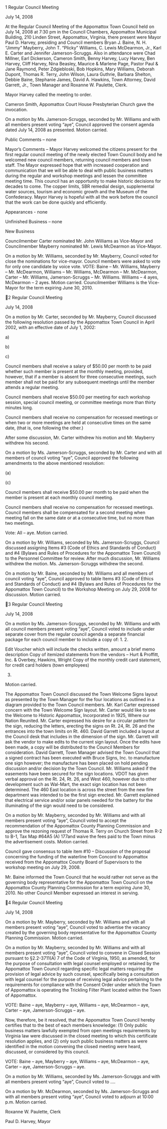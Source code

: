 1  Regular Council Meeting

July 14, 2008

At the Regular Council Meeting of the Appomattox Town Council held on July 14, 2008 at 7:30
pm in the Council Chambers, Appomattox Municipal Building, 210 Linden Street, Appomattox,
Virginia, there present were Mayor Paul D. Harvey, presiding and Council members Bryan J.
Baine, N. H. “Jimmy” Mayberry, John T. “Plicky” Williams, C. Lewis McDearmon, Jr., Karl E.
Carter and Jennifer Jamerson-Scruggs.   Also in attendance were Chad Millner, Earl Dickerson,
Cameron Smith, Benny Harvey, Lucy Harvey, Ben Harvey, Cliff Harvey, Nina Beasley, Maurice
& Marlene Page, Pastor Paul & Jane Raymond, Peter Zdgiebloski, Bob Hopkins, Mary Williams,
Deborah Dupont, Thomas R. Terry, John Wilson, Laura Guthrie, Barbara Shelton, Debbie Baine,
Stephanie James, David A. Hawkins, Town Attorney, David Garrett, Jr., Town Manager and
Roxanne W. Paulette, Clerk.

Mayor Harvey called the meeting to order.

Cameron Smith, Appomattox Court House Presbyterian Church gave the invocation.

On a motion by Ms. Jamerson-Scruggs, seconded by Mr. Williams and with all members present
voting “aye”, Council approved the consent agenda dated July 14, 2008 as presented.  Motion
carried.

Public Comments – none

Mayor’s Comments – Mayor Harvey welcomed the citizens present for the first regular council
meeting of the newly elected Town Council body and he welcomed new council members,
returning council members and town staff.  The Mayor expressed hope that with increased
cooperation and communication that we will be able to deal with public business matters during
the regular and workshop meetings and lessen the committee meeting time.  This council has an
opportunity to make historic decisions for decades to come.  The copper limits, SBR remedial
design, supplemental water sources, tourism and economic growth and the Museum of the
Confederacy.  Mayor Harvey is hopeful with all the work before the council that the work can be
done quickly and efficiently.

Appearances - none

Unfinished Business – none

New Business

Councilmember Carter nominated Mr. John Williams as Vice-Mayor and Councilmember
Mayberry nominated Mr. Lewis McDearmon as Vice-Mayor.

On a motion by Mr. Williams, seconded by Mr. Mayberry, Council voted for close the
nominations for vice-mayor.  Council members were asked to vote for only one candidate by
voice vote.   VOTE:  Baine – Mr. Williams, Mayberry – Mr. McDearmon, Williams – Mr.
Williams, McDearmon – Mr. McDearmon, Carter – Mr. Williams, Jamerson-Scruggs – Mr.
Williams.  Williams – 4 ayes, McDearmon – 2 ayes.  Motion carried.  Councilmember Williams
is the Vice-Mayor for the term expiring June 30, 2010.

2  Regular Council Meeting

July 14, 2008

On a motion by Mr. Carter, seconded by Mr. Mayberry, Council discussed the following
resolution passed by the Appomattox Town Council in April 2002, with an effective date of July
1, 2002:

a)

b)

c)

Council members shall receive a salary of $50.00 per month to be paid whether
such member is present at the monthly meeting, provided, however, that if a
member is absent for three consecutive meetings, such member shall not be paid
for any subsequent meetings until the member attends a regular meeting.

Council members shall receive $50.00 per meeting for each workshop session,
special council meeting, or committee meetings more than thirty minutes long.

Council members shall receive no compensation for recessed meetings or when
two or more meetings are held at consecutive times on the same date, (that is, one
following the other.)

After some discussion, Mr. Carter withdrew his motion and Mr. Mayberry withdrew his second.

On a motion by Ms. Jamerson-Scruggs, seconded by Mr. Carter and with all members of council
voting “aye”, Council approved the following amendments to the above mentioned resolution:

(a)

(c)

Council members shall receive $50.00 per month to be paid when the member is
present at each monthly council meeting.

Council members shall receive no compensation for recessed meetings.  Council
members shall be compensated for a second meeting when meeting fall on the
same date or at a consecutive time, but no more than two meetings.

Vote:  All – aye.  Motion carried.

On a motion by Mr. Williams, seconded by Ms. Jamerson-Scruggs, Council discussed assigning
Items #3 (Code of Ethics and Standards of Conduct) and #4 (Bylaws and Rules of Procedures for
the Appomattox Town Council) to the Personnel Committee for review.  After much discussion,
Mr. Williams withdrew the motion.  Ms. Jamerson-Scruggs withdrew the second.

On a motion by Mr. Baine, seconded by Mr. Williams and all members of council voting “aye”,
Council approved to table Items #3 (Code of Ethics and Standards of Conduct) and #4 (Bylaws
and Rules of Procedures for the Appomattox Town Council) to the Workshop Meeting on July
29, 2008 for discussion.  Motion carried.

3  Regular Council Meeting

July 14, 2008

On a motion by Ms. Jamerson-Scruggs, seconded by Mr. Williams and with all council members
present voting “aye”, Council voted to include under separate cover from the regular council
agenda a separate financial package for each council member to include a copy of:
1.
2.

Edit Voucher which will include the checks written, amount a brief memo description
Copy of itemized statements from the vendors – Hurt & Proffitt, Inc. & Overbey,
Hawkins, Wright
Copy of the monthly credit card statement, for credit card holders (town employees)

3.
Motion carried.

The Appomattox Town Council discussed the Town Welcome Signs layout as presented by the
Town Manager for the four locations as outlined in a diagram provided to the Town Council
members.  Mr. Karl Carter expressed concern with the Town Welcome Sign layout.  Mr. Carter
would like to see the Welcome to Historic Appomattox, Incorporated in 1925, Where our Nation
Reunited.  Mr. Carter expressed his desire for a circular pattern for the sign, reducing the letters,
erecting the signs on Rt. 24, Rt. 26 and the entrances into the town limits on Rt. 460.  David
Garrett included a layout at the Council desk that includes in the dimension of the sign.  Mr.
Garrett will ask the vendor to make edits to the current sign layout.  Once the edits have been
made, a copy will be distributed to the Council Members for consideration.  David Garrett, Town
Manager advised the Town Council that a signed contract has been executed with Bruce Signs,
Inc. to manufacture one sign however; the manufacture has been placed on hold pending
discussion and/or decision by the Town Council.  Mr. Williams asked if the easements have been
secured for the sign locations.  VDOT has given verbal approval on the Rt. 24, Rt. 26, and West
460, however due to other development such as Wal-Mart, the exact sign location has not been
determined.  The 460 East location is across the street from the new fire department was
intended to be the first sign erected.  Mr. Garrett explained that electrical service and/or solar
panels needed for the battery for the illuminating of the sign would need to be considered.

On a motion by Mr. Mayberry, seconded by Mr. Williams and with all members present voting
“aye”, Council voted to accept the recommendation of the Appomattox County Planning
Commission and approve the rezoning request of Thomas R. Terry on Church Street from R-2 to
B-1, Tax Map #64A5 (A) 177and waive the fees paid to the Town minus the advertisement costs.
Motion carried.

Council gave consensus to table item #10 – Discussion of the proposal concerning the funding of
the waterline from Concord to Appomattox received from the Appomattox County Board of
Supervisors to the workshop meeting on July 29, 2008.

Mr. Baine informed the Town Council that he would rather not serve as the governing body
representative for the Appomattox Town Council on the Appomattox County Planning
Commission for a term expiring June 30, 2010.  No other Council Member expressed an interest
in serving.

4  Regular Council Meeting

July 14, 2008

On a motion by Mr. Mayberry, seconded by Mr. Williams and with all members present voting
“aye”, Council voted to advertise the vacancy created by the governing body representative for
the Appomattox County Planning Commission.  Motion carried.

On a motion by Mr. Mayberry, seconded by Mr. Williams and with all members present voting
“aye”, Council voted to convene in Closed Session pursuant to §2.2-3711(A) 7 of the Code of
Virginia, 1950, as amended, for the purpose of consultation with legal counsel employed or
retained by the Appomattox Town Council regarding specific legal matters requiring the
provision of legal advice by such counsel, specifically being a consultation with legal counsel for
the purpose of receiving legal advice pertaining to the requirements for compliance with the
Consent Order under which the Town of Appomattox is operating the Trickling Filter Plant
located within the Town of Appomattox.

VOTE:  Baine – aye, Mayberry – aye, Williams – aye, McDearmon – aye, Carter – aye,
Jamerson-Scruggs – aye.

Now, therefore, be it resolved, that the Appomattox Town Council hereby certifies that to the
best of each members knowledge:  (1) Only public business matters lawfully exempted from
open meetings requirements by Virginia law were discussed in the closed meeting to which this
certificate resolution applies, and (2) only such public business matters as were identified in the
motion convening the closed meeting were heard, discussed, or considered by this council.

VOTE:  Baine – aye, Mayberry – aye, Williams – aye, McDearmon – aye, Carter – aye,
Jamerson-Scruggs – aye.

On a motion by Mr. Williams, seconded by Ms. Jamerson-Scruggs and with all members present
voting “aye”, Council voted to ….

On a motion by Mr. McDearmon, seconded by Ms. Jamerson-Scruggs and with all members
present voting “aye”, Council voted to adjourn at 10:00 p.m.  Motion carried.

Roxanne W. Paulette, Clerk

Paul D. Harvey, Mayor

